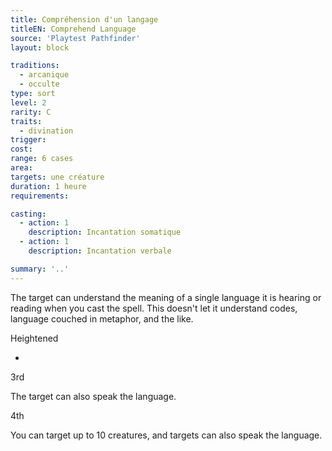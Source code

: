 ```yaml
---
title: Compréhension d'un langage
titleEN: Comprehend Language
source: 'Playtest Pathfinder'
layout: block

traditions:
  - arcanique
  - occulte
type: sort
level: 2
rarity: C
traits:
  - divination
trigger: 
cost: 
range: 6 cases
area: 
targets: une créature
duration: 1 heure
requirements: 

casting:
  - action: 1
    description: Incantation somatique
  - action: 1
    description: Incantation verbale

summary: '..'
---
```

The target can understand the meaning of a single language it is hearing or reading when you cast the spell. This doesn't let it understand codes, language couched in metaphor, and the like.

Heightened

-

3rd

The target can also speak the language.

4th

You can target up to 10 creatures, and targets can also speak the language.